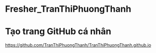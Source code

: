 # Fresher_TranThiPhuongThanh
# Tạo trang GitHub cá nhân
https://github.com/TranThiPhuongThanh/TranThiPhuongThanh.github.io

